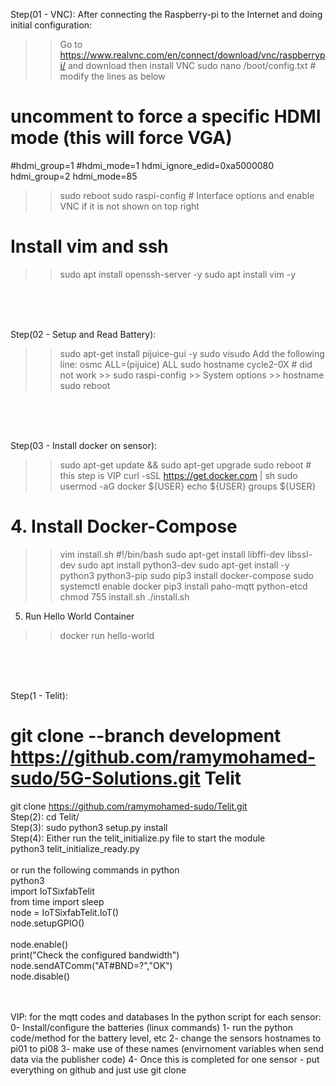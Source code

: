 

Step(01 - VNC):
After connecting the Raspberry-pi to the Internet and doing initial configuration:
>> Go to https://www.realvnc.com/en/connect/download/vnc/raspberrypi/ and download then install VNC
>> sudo nano /boot/config.txt # modify the lines as below
# uncomment to force a specific HDMI mode (this will force VGA)
#hdmi_group=1
#hdmi_mode=1
hdmi_ignore_edid=0xa5000080
hdmi_group=2
hdmi_mode=85
>> sudo reboot
>> sudo raspi-config # Interface options and enable VNC if it is not shown on top right 
# Install vim and ssh
>> sudo apt install openssh-server -y
>> sudo apt install vim -y
<br />
<br />
<br />


Step(02 - Setup and Read Battery):
>> sudo apt-get install pijuice-gui -y
>> sudo visudo
>> Add the following line: osmc ALL=(pijuice) ALL
>> sudo hostname cycle2-0X      # did not work >> sudo raspi-config >> System options >> hostname
>> sudo reboot
<br />
<br />
<br />


Step(03 - Install docker on sensor):
>> sudo apt-get update && sudo apt-get upgrade
>> sudo reboot  # this step is VIP
>> curl -sSL https://get.docker.com | sh
>> sudo usermod -aG docker ${USER}
>> echo ${USER}
>> groups ${USER}

# 4. Install Docker-Compose
>> vim install.sh
#!/bin/bash
sudo apt-get install libffi-dev libssl-dev
sudo apt install python3-dev
sudo apt-get install -y python3 python3-pip
sudo pip3 install docker-compose
sudo systemctl enable docker
pip3 install paho-mqtt python-etcd
>> chmod 755 install.sh
>> ./install.sh

5. Run Hello World Container
>> docker run hello-world
<br />
<br />
<br />


Step(1 - Telit):
# git clone --branch development https://github.com/ramymohamed-sudo/5G-Solutions.git Telit 
git clone https://github.com/ramymohamed-sudo/Telit.git 
<br />
Step(2):
cd Telit/
<br />
Step(3):
sudo python3 setup.py install
<br />
Step(4):
Either run the telit_initialize.py file to start the module
<br />
python3 telit_initialize_ready.py
<br />
<br />
or run the following commands in python
<br />
python3
<br />
import IoTSixfabTelit
<br />
from time import sleep
<br />
node = IoTSixfabTelit.IoT()
<br />
node.setupGPIO()   
<br /> 
node.enable()
<br />
print("Check the configured bandwidth")
<br />
node.sendATComm("AT#BND=?","OK")
<br />
node.disable()
<br />
<br />
<br />

VIP: for the mqtt codes and databases
In the python script for each sensor:
0- Install/configure the batteries (linux commands)
1- run the python code/method for the battery level, etc
2- change the sensors hostnames to pi01 to pi08
3- make use of these names (envirnoment variables when send data via the publisher code)
4- Once this is completed for one sensor - put everything on github and just use git clone

